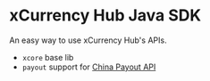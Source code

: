 # xCurrency Hub Java SDK

An easy way to use xCurrency Hub's APIs.

- `xcore` base lib
- `payout` support for [China Payout API](https://docs.xcurrency.com/payout/en)
